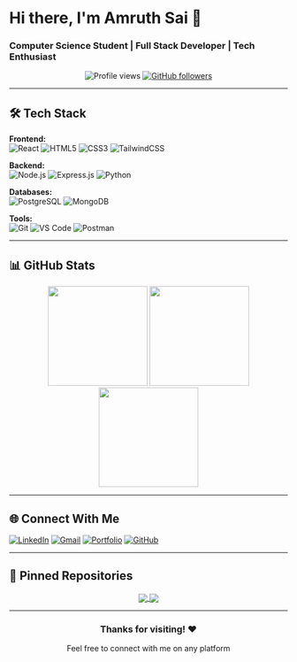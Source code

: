 # Hi there, I'm Amruth Sai 👋

### Computer Science Student | Full Stack Developer | Tech Enthusiast

<div align="center">
  <img src="https://komarev.com/ghpvc/?username=Amruth-Sai-Mudivarthi&label=Profile%20views&color=0e75b6&style=flat" alt="Profile views" /> 
  <a href="https://github.com/Amruth-Sai-Mudivarthi?tab=followers">
    <img src="https://img.shields.io/github/followers/Amruth-Sai-Mudivarthi?label=Followers&style=social" alt="GitHub followers">
  </a>
</div>

---

## 🛠️ Tech Stack

**Frontend:**  
![React](https://img.shields.io/badge/React-20232A?style=for-the-badge&logo=react&logoColor=61DAFB)
![HTML5](https://img.shields.io/badge/HTML5-E34F26?style=for-the-badge&logo=html5&logoColor=white)
![CSS3](https://img.shields.io/badge/CSS3-1572B6?style=for-the-badge&logo=css3&logoColor=white)
![TailwindCSS](https://img.shields.io/badge/Tailwind_CSS-38B2AC?style=for-the-badge&logo=tailwind-css&logoColor=white)

**Backend:**  
![Node.js](https://img.shields.io/badge/Node.js-339933?style=for-the-badge&logo=nodedotjs&logoColor=white)
![Express.js](https://img.shields.io/badge/Express.js-000000?style=for-the-badge&logo=express&logoColor=white)
![Python](https://img.shields.io/badge/Python-3776AB?style=for-the-badge&logo=python&logoColor=white)

**Databases:**  
![PostgreSQL](https://img.shields.io/badge/PostgreSQL-316192?style=for-the-badge&logo=postgresql&logoColor=white)
![MongoDB](https://img.shields.io/badge/MongoDB-4EA94B?style=for-the-badge&logo=mongodb&logoColor=white)

**Tools:**  
![Git](https://img.shields.io/badge/Git-F05032?style=for-the-badge&logo=git&logoColor=white)
![VS Code](https://img.shields.io/badge/Visual_Studio_Code-0078D4?style=for-the-badge&logo=visual%20studio%20code&logoColor=white)
![Postman](https://img.shields.io/badge/Postman-FF6C37?style=for-the-badge&logo=postman&logoColor=white)

---

## 📊 GitHub Stats

<div align="center">
  <img height="180em" src="https://github-readme-stats.vercel.app/api?username=Amruth-Sai-Mudivarthi&show_icons=true&theme=radical&include_all_commits=true&count_private=true" />
  <img height="180em" src="https://github-readme-stats.vercel.app/api/top-langs/?username=Amruth-Sai-Mudivarthi&layout=compact&theme=radical" />
</div>

<div align="center">
  <img height="180em" src="https://github-readme-streak-stats.herokuapp.com/?user=Amruth-Sai-Mudivarthi&theme=radical" />
</div>

---

## 🌐 Connect With Me

[![LinkedIn](https://img.shields.io/badge/LinkedIn-0077B5?style=for-the-badge&logo=linkedin&logoColor=white)](https://linkedin.com/in/amruth-sai-mudivarthi-62b742268)
[![Gmail](https://img.shields.io/badge/Gmail-D14836?style=for-the-badge&logo=gmail&logoColor=white)](mailto:amruthsai2004@gmail.com)
[![Portfolio](https://img.shields.io/badge/Portfolio-FF5722?style=for-the-badge&logo=google-chrome&logoColor=white)](https://portfolio-sob3.vercel.app/)
[![GitHub](https://img.shields.io/badge/GitHub-100000?style=for-the-badge&logo=github&logoColor=white)](https://github.com/Amruth-Sai-Mudivarthi)

---

## 📌 Pinned Repositories

<div align="center">
  <a href="https://github.com/Amruth-Sai-Mudivarthi/Rice-Leaf-Disease-Diagnosis-using-Custom-CNN">
    <img align="center" src="https://github-readme-stats.vercel.app/api/pin/?username=Amruth-Sai-Mudivarthi&repo=Rice-Leaf-Disease-Diagnosis-using-Custom-CNN&theme=radical" />
  </a>
  <a href="https://github.com/Amruth-Sai-Mudivarthi/Health-Companion">
    <img align="center" src="https://github-readme-stats.vercel.app/api/pin/?username=Amruth-Sai-Mudivarthi&repo=Health-Companion&theme=radical" />
  </a>
</div>

---

<div align="center">
  <h3>Thanks for visiting! ❤️</h3>
  <p>Feel free to connect with me on any platform</p>
</div>
